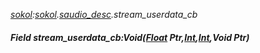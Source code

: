 _[sokol](../../modules/sokol/sokol-module.md):[sokol](../../modules/sokol/sokol-module.md).[saudio\_desc](../../modules/sokol/sokol-saudio_desc.md).stream\_userdata\_cb_
##### Field stream\_userdata\_cb:Void([Float](../../modules/wonkey/wonkey-types-float.md) Ptr,[Int](../../modules/wonkey/wonkey-types-int.md),[Int](../../modules/wonkey/wonkey-types-int.md),Void Ptr)
